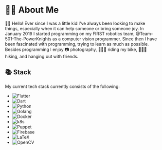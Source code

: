 # 👋🏼 About Me

👋🏼 Hello! Ever since I was a little kid I've always been looking to make things, especially when it can help someone or bring someone joy. In January 2019 I started programming on my FIRST robotics team, @Team-501-The-PowerKnights as a computer vision programmer. Since then I have been fascinated with programming, trying to learn as much as possible. Besides programming I enjoy 📷 photography, 🚵🏼‍♂️ riding my bike, 🚶🏼‍♂️ hiking, and hanging out with friends.

## 📚 Stack

My current tech stack currently consists of the following:

* ![Flutter](https://img.shields.io/static/v1?label=Framework&message=Flutter&color=52C0F2&logo=flutter&logoColor=white)
* ![Dart](https://img.shields.io/static/v1?label=Language&message=Dart&color=52C0F2&logo=dart&logoColor=white)
* ![Python](https://img.shields.io/static/v1?label=Language&message=Python&color=407EAF&logo=python&logoColor=white)
* ![Golang](https://img.shields.io/static/v1?label=Language&message=Golang&color=54D9E8&logo=go&logoColor=white)
* ![Docker](https://img.shields.io/static/v1?label=Technology&message=Docker&color=2C5564&logo=docker&logoColor=white)
* ![k8s](https://img.shields.io/static/v1?label=Technology&message=k8s&color=4D70A9&logo=kubernetes&logoColor=white)
* ![Puppet](https://img.shields.io/static/v1?label=Technology&message=Puppet&color=ECA73E&logo=puppet&logoColor=white)
* ![Firebase](https://img.shields.io/static/v1?label=Technology&message=Firebase&color=E78639&logo=firebase&logoColor=white)
* ![LaTeX](https://img.shields.io/static/v1?label=Technology&message=LaTeX&color=277E7D&logo=latex&logoColor=white)
* ![OpenCV](https://img.shields.io/static/v1?label=Library&message=OpenCV&color=D8482E&logoColor=white)
